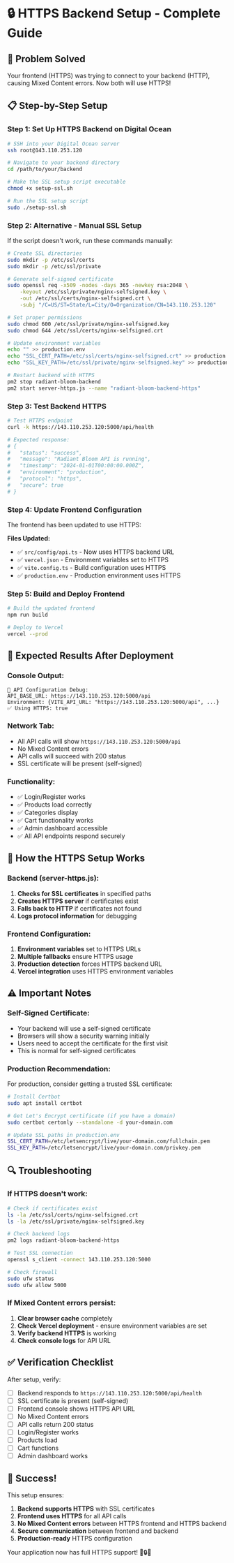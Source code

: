 # 🔒 HTTPS Backend Setup - Complete Guide

## 🎯 **Problem Solved**

Your frontend (HTTPS) was trying to connect to your backend (HTTP), causing Mixed Content errors. Now both will use HTTPS!

## 📋 **Step-by-Step Setup**

### **Step 1: Set Up HTTPS Backend on Digital Ocean**

```bash
# SSH into your Digital Ocean server
ssh root@143.110.253.120

# Navigate to your backend directory
cd /path/to/your/backend

# Make the SSL setup script executable
chmod +x setup-ssl.sh

# Run the SSL setup script
sudo ./setup-ssl.sh
```

### **Step 2: Alternative - Manual SSL Setup**

If the script doesn't work, run these commands manually:

```bash
# Create SSL directories
sudo mkdir -p /etc/ssl/certs
sudo mkdir -p /etc/ssl/private

# Generate self-signed certificate
sudo openssl req -x509 -nodes -days 365 -newkey rsa:2048 \
    -keyout /etc/ssl/private/nginx-selfsigned.key \
    -out /etc/ssl/certs/nginx-selfsigned.crt \
    -subj "/C=US/ST=State/L=City/O=Organization/CN=143.110.253.120"

# Set proper permissions
sudo chmod 600 /etc/ssl/private/nginx-selfsigned.key
sudo chmod 644 /etc/ssl/certs/nginx-selfsigned.crt

# Update environment variables
echo "" >> production.env
echo "SSL_CERT_PATH=/etc/ssl/certs/nginx-selfsigned.crt" >> production.env
echo "SSL_KEY_PATH=/etc/ssl/private/nginx-selfsigned.key" >> production.env

# Restart backend with HTTPS
pm2 stop radiant-bloom-backend
pm2 start server-https.js --name "radiant-bloom-backend-https"
```

### **Step 3: Test Backend HTTPS**

```bash
# Test HTTPS endpoint
curl -k https://143.110.253.120:5000/api/health

# Expected response:
# {
#   "status": "success",
#   "message": "Radiant Bloom API is running",
#   "timestamp": "2024-01-01T00:00:00.000Z",
#   "environment": "production",
#   "protocol": "https",
#   "secure": true
# }
```

### **Step 4: Update Frontend Configuration**

The frontend has been updated to use HTTPS:

**Files Updated:**
- ✅ `src/config/api.ts` - Now uses HTTPS backend URL
- ✅ `vercel.json` - Environment variables set to HTTPS
- ✅ `vite.config.ts` - Build configuration uses HTTPS
- ✅ `production.env` - Production environment uses HTTPS

### **Step 5: Build and Deploy Frontend**

```bash
# Build the updated frontend
npm run build

# Deploy to Vercel
vercel --prod
```

## 🧪 **Expected Results After Deployment**

### **Console Output:**
```
🔧 API Configuration Debug:
API_BASE_URL: https://143.110.253.120:5000/api
Environment: {VITE_API_URL: "https://143.110.253.120:5000/api", ...}
✅ Using HTTPS: true
```

### **Network Tab:**
- All API calls will show `https://143.110.253.120:5000/api`
- No Mixed Content errors
- API calls will succeed with 200 status
- SSL certificate will be present (self-signed)

### **Functionality:**
- ✅ Login/Register works
- ✅ Products load correctly
- ✅ Categories display
- ✅ Cart functionality works
- ✅ Admin dashboard accessible
- ✅ All API endpoints respond securely

## 🔧 **How the HTTPS Setup Works**

### **Backend (server-https.js):**
1. **Checks for SSL certificates** in specified paths
2. **Creates HTTPS server** if certificates exist
3. **Falls back to HTTP** if certificates not found
4. **Logs protocol information** for debugging

### **Frontend Configuration:**
1. **Environment variables** set to HTTPS URLs
2. **Multiple fallbacks** ensure HTTPS usage
3. **Production detection** forces HTTPS backend URL
4. **Vercel integration** uses HTTPS environment variables

## ⚠️ **Important Notes**

### **Self-Signed Certificate:**
- Your backend will use a self-signed certificate
- Browsers will show a security warning initially
- Users need to accept the certificate for the first visit
- This is normal for self-signed certificates

### **Production Recommendation:**
For production, consider getting a trusted SSL certificate:

```bash
# Install Certbot
sudo apt install certbot

# Get Let's Encrypt certificate (if you have a domain)
sudo certbot certonly --standalone -d your-domain.com

# Update SSL paths in production.env
SSL_CERT_PATH=/etc/letsencrypt/live/your-domain.com/fullchain.pem
SSL_KEY_PATH=/etc/letsencrypt/live/your-domain.com/privkey.pem
```

## 🔍 **Troubleshooting**

### **If HTTPS doesn't work:**

```bash
# Check if certificates exist
ls -la /etc/ssl/certs/nginx-selfsigned.crt
ls -la /etc/ssl/private/nginx-selfsigned.key

# Check backend logs
pm2 logs radiant-bloom-backend-https

# Test SSL connection
openssl s_client -connect 143.110.253.120:5000

# Check firewall
sudo ufw status
sudo ufw allow 5000
```

### **If Mixed Content errors persist:**

1. **Clear browser cache** completely
2. **Check Vercel deployment** - ensure environment variables are set
3. **Verify backend HTTPS** is working
4. **Check console logs** for API URL

## ✅ **Verification Checklist**

After setup, verify:
- [ ] Backend responds to `https://143.110.253.120:5000/api/health`
- [ ] SSL certificate is present (self-signed)
- [ ] Frontend console shows HTTPS API URL
- [ ] No Mixed Content errors
- [ ] API calls return 200 status
- [ ] Login/Register works
- [ ] Products load
- [ ] Cart functions
- [ ] Admin dashboard works

## 🎉 **Success!**

This setup ensures:
1. **Backend supports HTTPS** with SSL certificates
2. **Frontend uses HTTPS** for all API calls
3. **No Mixed Content errors** between HTTPS frontend and HTTPS backend
4. **Secure communication** between frontend and backend
5. **Production-ready** HTTPS configuration

Your application now has full HTTPS support! 🚀🔒✨

